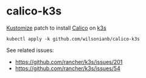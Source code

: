 # calico-k3s

[Kustomize](https://kustomize.io/) patch to install [Calico](https://www.projectcalico.org/) on [k3s](https://k3s.io/)

```
kubectl apply -k github.com/wilsonianb/calico-k3s
```

See related issues:
- https://github.com/rancher/k3s/issues/201
- https://github.com/rancher/k3s/issues/54
